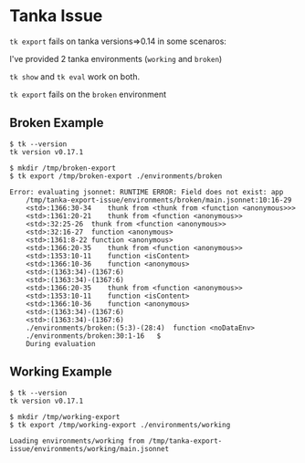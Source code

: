 # Tanka Issue

`tk export` fails on tanka versions=>0.14 in some scenaros:


I've provided 2 tanka environments (`working` and `broken`)


`tk show` and `tk eval` work on both.

`tk export` fails on the `broken` environment


## Broken Example

```
$ tk --version
tk version v0.17.1
```

```
$ mkdir /tmp/broken-export
$ tk export /tmp/broken-export ./environments/broken
```
```
Error: evaluating jsonnet: RUNTIME ERROR: Field does not exist: app
	/tmp/tanka-export-issue/environments/broken/main.jsonnet:10:16-29	
	<std>:1366:30-34	thunk from <thunk from <function <anonymous>>>
	<std>:1361:20-21	thunk from <function <anonymous>>
	<std>:32:25-26	thunk from <function <anonymous>>
	<std>:32:16-27	function <anonymous>
	<std>:1361:8-22	function <anonymous>
	<std>:1366:20-35	thunk from <function <anonymous>>
	<std>:1353:10-11	function <isContent>
	<std>:1366:10-36	function <anonymous>
	<std>:(1363:34)-(1367:6)	
	<std>:(1363:34)-(1367:6)	
	<std>:1366:20-35	thunk from <function <anonymous>>
	<std>:1353:10-11	function <isContent>
	<std>:1366:10-36	function <anonymous>
	<std>:(1363:34)-(1367:6)	
	<std>:(1363:34)-(1367:6)	
	./environments/broken:(5:3)-(28:4)	function <noDataEnv>
	./environments/broken:30:1-16	$
	During evaluation	
```


## Working Example

```
$ tk --version
tk version v0.17.1
```

```
$ mkdir /tmp/working-export
$ tk export /tmp/working-export ./environments/working
```

```
Loading environments/working from /tmp/tanka-export-issue/environments/working/main.jsonnet
```
